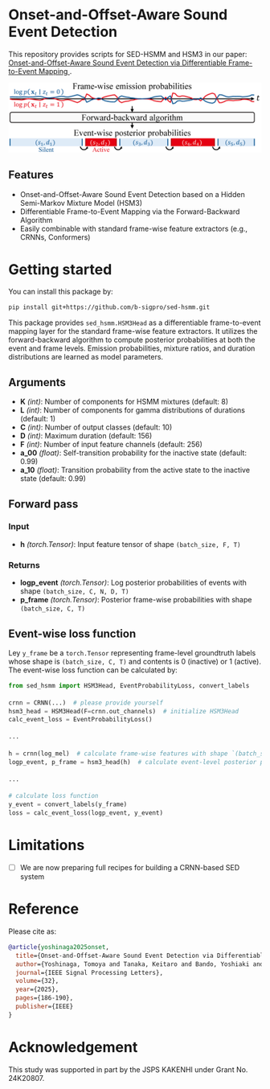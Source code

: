 # Onset-and-Offset-Aware Sound Event Detection
This repository provides scripts for SED-HSMM and HSM3 in our paper: [Onset-and-Offset-Aware Sound Event Detection via Differentiable Frame-to-Event Mapping
](https://ieeexplore.ieee.org/document/10771642/).

<div align="center"><img src="https://raw.githubusercontent.com/b-sigpro/sed-hsmm/main/docs/image/overview.png" width="600"/></div>

## Features
- Onset-and-Offset-Aware Sound Event Detection based on a Hidden Semi-Markov Mixture Model (HSM3)
- Differentiable Frame-to-Event Mapping via the Forward-Backward Algorithm
- Easily combinable with standard frame-wise feature extractors (e.g., CRNNs, Conformers)


# Getting started
You can install this package by:
```bash
pip install git+https://github.com/b-sigpro/sed-hsmm.git
```

This package provides `sed_hsmm.HSM3Head` as a differentiable frame-to-event mapping layer for the standard frame-wise feature extractors.
It utilizes the forward-backward algorithm to compute posterior probabilities at both the event and frame levels.
Emission probabilities, mixture ratios, and duration distributions are learned as model parameters.


## Arguments
- **K** *(int)*: Number of components for HSMM mixtures (default: 8)
- **L** *(int)*: Number of components for gamma distributions of durations (default: 1)
- **C** *(int)*: Number of output classes (default: 10)
- **D** *(int)*: Maximum duration (default: 156)
- **F** *(int)*: Number of input feature channels (default: 256)
- **a_00** *(float)*: Self-transition probability for the inactive state (default: 0.99)
- **a_10** *(float)*: Transition probability from the active state to the inactive state (default: 0.99)

## Forward pass

### Input
- **h** *(torch.Tensor)*: Input feature tensor of shape `(batch_size, F, T)`

### Returns
- **logp_event** *(torch.Tensor)*: Log posterior probabilities of events with shape `(batch_size, C, N, D, T)`
- **p_frame** *(torch.Tensor)*: Posterior frame-wise probabilities with shape `(batch_size, C, T)`

## Event-wise  loss function
Ley `y_frame` be a `torch.Tensor` representing frame-level groundtruth labels whose shape is `(batch_size, C, T)` and contents is 0 (inactive) or 1 (active).
The event-wise loss function can be calculated by:
```python
from sed_hsmm import HSM3Head, EventProbabilityLoss, convert_labels

crnn = CRNN(...)  # please provide yourself
hsm3_head = HSM3Head(F=crnn.out_channels)  # initialize HSM3Head
calc_event_loss = EventProbabilityLoss()

...

h = crnn(log_mel)  # calculate frame-wise features with shape `(batch_size, F, sequence_length)`
logp_event, p_frame = hsm3_head(h)  # calculate event-level posterior probabilities

...

# calculate loss function
y_event = convert_labels(y_frame)
loss = calc_event_loss(logp_event, y_event)
```

# Limitations
- [ ] We are now preparing full recipes for building a CRNN-based SED system 

# Reference
Please cite as:
```bibtex
@article{yoshinaga2025onset,
  title={Onset-and-Offset-Aware Sound Event Detection via Differentiable Frame-to-Event Mapping}, 
  author={Yoshinaga, Tomoya and Tanaka, Keitaro and Bando, Yoshiaki and Imoto, Keisuke and Morishima, Shigeo},
  journal={IEEE Signal Processing Letters}, 
  volume={32},
  year={2025},
  pages={186-190},
  publisher={IEEE}
}
```

# Acknowledgement
This study was supported in part by the JSPS KAKENHI under Grant No. 24K20807.
